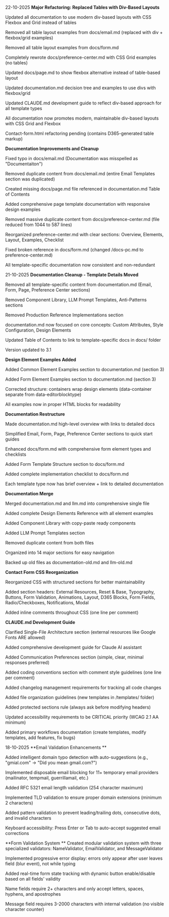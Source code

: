 22-10-2025
**Major Refactoring: Replaced Tables with Div-Based Layouts**

Updated all documentation to use modern div-based layouts with CSS Flexbox and Grid instead of tables

Removed all table layout examples from docs/email.md (replaced with div + flexbox/grid examples)

Removed all table layout examples from docs/form.md

Completely rewrote docs/preference-center.md with CSS Grid examples (no tables)

Updated docs/page.md to show flexbox alternative instead of table-based layout

Updated documentation.md decision tree and examples to use divs with flexbox/grid

Updated CLAUDE.md development guide to reflect div-based approach for all template types

All documentation now promotes modern, maintainable div-based layouts with CSS Grid and Flexbox

Contact-form.html refactoring pending (contains D365-generated table markup)

**Documentation Improvements and Cleanup**

Fixed typo in docs/email.md (Documentation was misspelled as "Documentaiton")

Removed duplicate content from docs/email.md (entire Email Templates section was duplicated)

Created missing docs/page.md file referenced in documentation.md Table of Contents

Added comprehensive page template documentation with responsive design examples

Removed massive duplicate content from docs/preference-center.md (file reduced from 1044 to 587 lines)

Reorganized preference-center.md with clear sections: Overview, Elements, Layout, Examples, Checklist

Fixed broken reference in docs/form.md (changed /docs-pc.md to preference-center.md)

All template-specific documentation now consistent and non-redundant

21-10-2025
**Documentation Cleanup - Template Details Moved**

Removed all template-specific content from documentation.md (Email, Form, Page, Preference Center sections)

Removed Component Library, LLM Prompt Templates, Anti-Patterns sections

Removed Production Reference Implementations section

documentation.md now focused on core concepts: Custom Attributes, Style Configuration, Design Elements

Updated Table of Contents to link to template-specific docs in docs/ folder

Version updated to 3.1

**Design Element Examples Added**

Added Common Element Examples section to documentation.md (section 3)

Added Form Element Examples section to documentation.md (section 3)

Corrected structure: containers wrap design elements (data-container separate from data-editorblocktype)

All examples now in proper HTML blocks for readability

**Documentation Restructure**

Made documentation.md high-level overview with links to detailed docs

Simplified Email, Form, Page, Preference Center sections to quick start guides

Enhanced docs/form.md with comprehensive form element types and checklists

Added Form Template Structure section to docs/form.md

Added complete implementation checklist to docs/form.md

Each template type now has brief overview + link to detailed documentation

**Documentation Merge**

Merged documentation.md and llm.md into comprehensive single file

Added complete Design Elements Reference with all element examples

Added Component Library with copy-paste ready components

Added LLM Prompt Templates section

Removed duplicate content from both files

Organized into 14 major sections for easy navigation

Backed up old files as documentation-old.md and llm-old.md

**Contact Form CSS Reorganization**

Reorganized CSS with structured sections for better maintainability

Added section headers: External Resources, Reset & Base, Typography, Buttons, Form Validation, Animations, Layout, D365 Blocks, Form Fields, Radio/Checkboxes, Notifications, Modal

Added inline comments throughout CSS (one line per comment)

**CLAUDE.md Development Guide**

Clarified Single-File Architecture section (external resources like Google Fonts ARE allowed)



Added comprehensive development guide for Claude AI assistant

Added Communication Preferences section (simple, clear, minimal responses preferred)

Added coding conventions section with comment style guidelines (one line per comment)

Added changelog management requirements for tracking all code changes

Added file organization guidelines (new templates in /templates/ folder)

Added protected sections rule (always ask before modifying headers)

Updated accessibility requirements to be CRITICAL priority (WCAG 2.1 AA minimum)

Added primary workflows documentation (create templates, modify templates, add features, fix bugs)


18-10-2025
**Email Validation Enhancements
**

Added intelligent domain typo detection with auto-suggestions (e.g., "gmial.com" → "Did you mean gmail.com?")

Implemented disposable email blocking for 11+ temporary email providers (mailinator, tempmail, guerrillamail, etc.)

Added RFC 5321 email length validation (254 character maximum)

Implemented TLD validation to ensure proper domain extensions (minimum 2 characters)

Added pattern validation to prevent leading/trailing dots, consecutive dots, and invalid characters

Keyboard accessibility: Press Enter or Tab to auto-accept suggested email corrections

**Form Validation System
**
Created modular validation system with three specialized validators: NameValidator, EmailValidator, and MessageValidator

Implemented progressive error display: errors only appear after user leaves field (blur event), not while typing

Added real-time form state tracking with dynamic button enable/disable based on all fields' validity

Name fields require 2+ characters and only accept letters, spaces, hyphens, and apostrophes

Message field requires 3-2000 characters with internal validation (no visible character counter)
